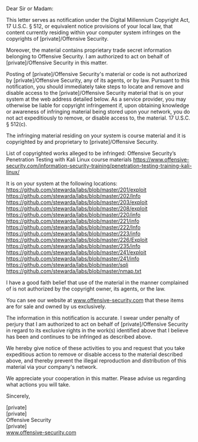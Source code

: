 Dear Sir or Madam:

This letter serves as notification under the Digital Millennium Copyright Act, 17 U.S.C. § 512, or equivalent notice provisions of your local law, that content currently residing within your computer system infringes on the copyrights of [private]/Offensive Security.

Moreover, the material contains proprietary trade secret information belonging to Offensive Security. I am authorized to act on behalf of [private]/Offensive Security in this matter.

Posting of [private]/Offensive Security's material or code is not authorized by [private]/Offensive Security, any of its agents, or by law. Pursuant to this notification, you should immediately take steps to locate and remove and disable access to the [private]/Offensive Security material that is on your system at the web address detailed below. As a service provider, you may otherwise be liable for copyright infringement if, upon obtaining knowledge or awareness of infringing material being stored upon your network, you do not act expeditiously to remove, or disable access to, the material. 17 U.S.C. § 512(c).

The infringing material residing on your system is course material and it is copyrighted by and proprietary to [private]/Offensive Security.

List of copyrighted works alleged to be infringed:
Offensive Security’s Penetration Testing with Kali Linux course materials
https://www.offensive-security.com/information-security-training/penetration-testing-training-kali-linux/

It is on your system at the following locations:  
https://github.com/stewarda/labs/blob/master/201/exploit  
https://github.com/stewarda/labs/blob/master/202/Info  
https://github.com/stewarda/labs/blob/master/203/exploit  
https://github.com/stewarda/labs/blob/master/208/exploit  
https://github.com/stewarda/labs/blob/master/220/info  
https://github.com/stewarda/labs/blob/master/221/info  
https://github.com/stewarda/labs/blob/master/222/Info  
https://github.com/stewarda/labs/blob/master/223/info  
https://github.com/stewarda/labs/blob/master/226/Exploit  
https://github.com/stewarda/labs/blob/master/235/info  
https://github.com/stewarda/labs/blob/master/241/exploit  
https://github.com/stewarda/labs/blob/master/241/info  
https://github.com/stewarda/labs/blob/master/sqli  
https://github.com/stewarda/labs/blob/master/nmap.txt  

I have a good faith belief that use of the material in the manner complained of is not authorized by the copyright owner, its agents, or the law.

You can see our website at www.offensive-security.com that these items are for sale and owned by us exclusively.

The information in this notification is accurate. I swear under penalty of perjury that I am authorized to act on behalf of [private]/Offensive Security in regard to its exclusive rights in the work(s) identified above that I believe has been and continues to be infringed as described above.

We hereby give notice of these activities to you and request that you take expeditious action to remove or disable access to the material described above, and thereby prevent the illegal reproduction and distribution of this material via your company's network.

We appreciate your cooperation in this matter. Please advise us regarding what actions you will take.

Sincerely,

[private]  
[private]  
Offensive Security  
[private]    
www.offensive-security.com
